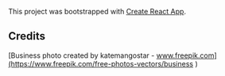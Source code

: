 This project was bootstrapped with [Create React App](https://github.com/facebook/create-react-app).

## Credits

[Business photo created by katemangostar - www.freepik.com](https://www.freepik.com/free-photos-vectors/business
)